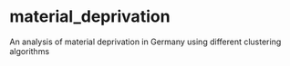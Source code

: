 # material_deprivation
An analysis of material deprivation in Germany using different clustering algorithms
